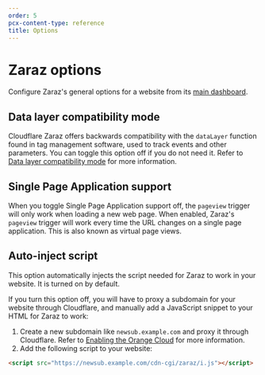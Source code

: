 ```yaml
---
order: 5
pcx-content-type: reference
title: Options
---
```


# Zaraz options

Configure Zaraz's general options for a website from its [main dashboard](https://dash.cloudflare.com/?to=/:account/:zone/zaraz).

## Data layer compatibility mode

Cloudflare Zaraz offers backwards compatibility with the `dataLayer` function found in tag management software, used to track events and other parameters. You can toggle this option off if you do not need it. Refer to [Data layer compatibility mode](/datalayer-compatibility) for more information.

## Single Page Application support

When you toggle Single Page Application support off, the `pageview` trigger will only work when loading a new web page. When enabled, Zaraz's `pageview` trigger will work every time the URL changes on a single page application. This is also known as virtual page views.

## Auto-inject script

This option automatically injects the script needed for Zaraz to work in your website. It is turned on by default.

If you turn this option off, you will have to proxy a subdomain for your website through Cloudflare, and manually add a JavaScript snippet to your HTML for Zaraz to work:

  1. Create a new subdomain like `newsub.example.com` and proxy it through Cloudflare. Refer to [Enabling the Orange Cloud](https://community.cloudflare.com/t/step-3-enabling-the-orange-cloud/52715) for more information.
  1. Add the following script to your website:

  ```html
  <script src="https://newsub.example.com/cdn-cgi/zaraz/i.js"></script>
  ```